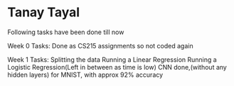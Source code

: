 # Tanay Tayal

Following tasks have been done till now

Week 0 Tasks:
    Done as CS215 assignments so not coded again

Week 1 Tasks:
    Splitting the data
    Running a Linear Regression
    Running a Logistic Regression(Left in between as time is low)
    CNN done,(without any hidden layers) for MNIST, with approx 92% accuracy
